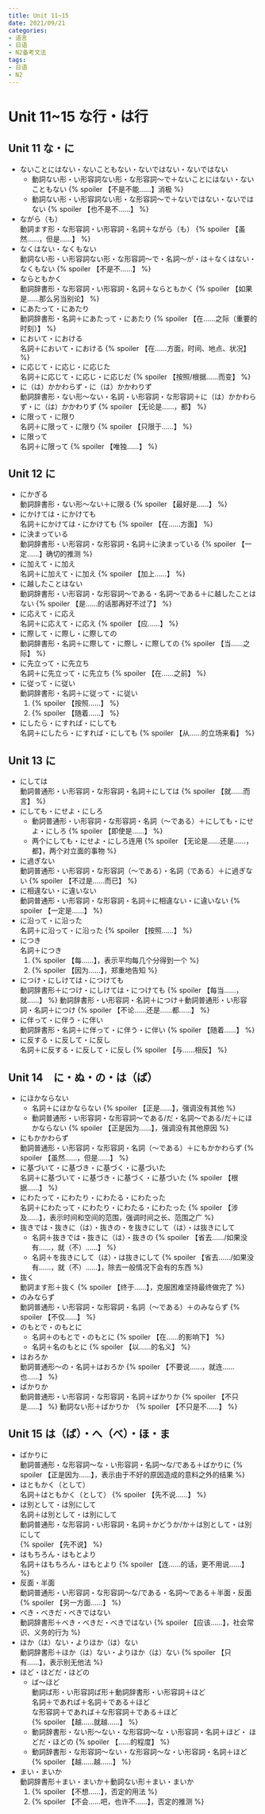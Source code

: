 ```yaml
---
title: Unit 11~15
date: 2021/09/21
categories: 
- 语言
- 日语
- N2备考文法
tags:
- 日语
- N2
---
```

# Unit 11~15 な行・は行
## Unit 11 な・に
- ないことにはない・ないこともない・ないではない・ないではない   
  - 動詞ない形・い形容詞ない形・な形容詞～で＋ないことにはない・ないこともない {% spoiler 【不是不能……】消极 %}
  - 動詞ない形・い形容詞ない形・な形容詞～で＋ないではない・ないではない {% spoiler 【也不是不……】 %}
- ながら（も）  
  動詞ます形・な形容詞・い形容詞・名詞＋ながら（も） {% spoiler 【虽然……，但是……】 %}
- なくはない・なくもない  
  動詞ない形・い形容詞ない形・な形容詞～で・名詞～が・は＋なくはない・なくもない {% spoiler 【不是不……】 %}
- ならともかく  
  動詞辞書形・な形容詞・い形容詞・名詞＋ならともかく {% spoiler 【如果是……那么另当别论】 %}
- にあたって・にあたり  
  動詞辞書形・名詞＋にあたって・にあたり {% spoiler 【在……之际（重要的时刻）】 %}
- において・における  
  名詞＋において・における {% spoiler 【在……方面，时间、地点、状况】 %}
- に応じて・に応じ・に応じた  
  名詞＋に応じて・に応じ・に応じだ {% spoiler 【按照/根据……而变】 %}
- に（は）かかわらず・に（は）かかわりず  
  動詞辞書形・ない形～ない・名詞・い形容詞・な形容詞＋に（は）かかわらず・に（は）かかわりず {% spoiler 【无论是……，都】 %}
- に限って・に限り  
  名詞＋に限って・に限り {% spoiler 【只限于……】 %}
- に限って  
  名詞＋に限って {% spoiler 【唯独……】 %}

## Unit 12 に
- にかぎる  
  動詞辞書形・ない形～ない＋に限る {% spoiler 【最好是……】 %}  
- にかけては・にかけても  
  名詞＋にかけては・にかけても {% spoiler 【在……方面】 %}  
- に決まっている  
  動詞辞書形・い形容詞・な形容詞・名詞＋に決まっている {% spoiler 【一定……】确切的推测 %}  
- に加えて・に加え  
  名詞＋に加えて・に加え {% spoiler 【加上……】 %}  
- に越したことはない  
  動詞辞書形・い形容詞・な形容詞～である・名詞～である＋に越したことはない {% spoiler 【是……的话那再好不过了】 %}  
- に応えて・に応え  
  名詞＋に応えて・に応え {% spoiler 【应……】 %}  
- に際して・に際し・に際しての  
  動詞辞書形・名詞＋に際して・に際し・に際しての {% spoiler 【当……之际】 %}  
- に先立って・に先立ち  
  名詞＋に先立って・に先立ち {% spoiler 【在……之前】 %}  
- に従って・に従い  
  動詞辞書形・名詞＋に従って・に従い 
  1. {% spoiler 【按照……】 %}  
  2. {% spoiler 【随着……】 %}  
- にしたら・にすれば・にしても  
  名詞＋にしたら・にすれば・にしても {% spoiler 【从……的立场来看】 %}  

## Unit 13 に
- にしては  
  動詞普通形・い形容詞・な形容詞・名詞＋にしては {% spoiler 【就……而言】 %}
- にしても・にせよ・にしろ  
  - 動詞普通形・い形容詞・な形容詞・名詞（～である）＋にしても・にせよ・にしろ {% spoiler 【即使是……】 %}
  - 两个にしても・にせよ・にしろ连用 {% spoiler 【无论是……还是……，都】，两个对立面的事物 %}
- に過ぎない  
  動詞普通形・い形容詞・な形容詞（～である）・名詞（である）＋に過ぎない {% spoiler 【不过是……而已】 %}
- に相違ない・に違いない  
  動詞普通形・い形容詞・な形容詞・名詞＋に相違ない・に違いない {% spoiler 【一定是……】 %}
- に沿って・に沿った  
  名詞＋に沿って・に沿った {% spoiler 【按照……】 %}
- につき  
  名詞＋につき 
  1. {% spoiler 【每……】，表示平均每几个分得到一个 %}
  2. {% spoiler 【因为……】，郑重地告知 %}
- につけ・にしけては・につけても  
  動詞辞書形＋につけ・にしけては・につけても {% spoiler 【每当……，就……】 %}
  動詞辞書形・い形容詞・名詞＋につけ＋動詞普通形・い形容詞・名詞＋につけ {% spoiler 【不论……还是……都……】 %}
- に伴って・に伴う・に伴い  
  動詞辞書形・名詞＋に伴って・に伴う・に伴い {% spoiler 【随着……】 %}
- に反する・に反して・に反し  
  名詞＋に反する・に反して・に反し {% spoiler 【与……相反】 %}

## Unit 14　に・ぬ・の・は（ば）
- にほかならない  
  - 名詞＋にほかならない {% spoiler 【正是……】，强调没有其他 %}
  - 動詞普通形・い形容詞・な形容詞～である/だ・名詞～である/だ＋にほかならない {% spoiler 【正是因为……】，强调没有其他原因 %}
- にもかかわらず  
  動詞普通形・い形容詞・な形容詞・名詞（～である）＋にもかかわらず {% spoiler 【虽然……，但是……】 %} 
- に基づいて・に基づき・に基づく・に基づいた  
  名詞＋に基づいて・に基づき・に基づく・に基づいた {% spoiler 【根据……】 %}
- にわたって・にわたり・にわたる・にわたった  
  名詞＋にわたって・にわたり・にわたる・にわたった {% spoiler 【涉及……】，表示时间和空间的范围，强调时间之长、范围之广 %}
- 抜きでは・抜きに（は）・抜きの・を抜きにして（は）・は抜きにして    
  - 名詞＋抜きでは・抜きに（は）・抜きの {% spoiler 【省去……/如果没有……，就（不）……】 %}
  - 名詞＋を抜きにして（は）・は抜きにして {% spoiler 【省去……/如果没有……，就（不）……】，除去一般情况下会有的东西 %}
- 抜く  
  動詞ます形＋抜く {% spoiler 【终于……】，克服困难坚持最终做完了 %}
- のみならず  
  動詞普通形・い形容詞・な形容詞・名詞（～である）＋のみならず {% spoiler 【不仅……】 %}
- のもとで・のもとに  
  - 名詞＋のもとで・のもとに {% spoiler 【在……的影响下】 %}
  - 名詞＋名のもとに {% spoiler 【以……的名义】 %}
- はおろか  
  動詞普通形～の・名詞＋はおろか {% spoiler 【不要说……，就连……也……】 %}  
- ばかりか  
  動詞普通形・い形容詞・な形容詞・名詞＋ばかりか {% spoiler 【不只是……】 %}
  動詞ない形＋ばかりか　{% spoiler 【不只是不……】 %}  

## Unit 15 は（ば）・へ（べ）・ほ・ま
- ばかりに  
  動詞普通形・な形容詞～な・い形容詞・名詞～な/である＋ばかりに {% spoiler 【正是因为……】，表示由于不好的原因造成的意料之外的结果 %} 
- はともかく（として）  
  名詞＋はともかく（として） {% spoiler 【先不说……】 %} 
- は別として・は別にして  
  名詞＋は別として・は別にして  
  動詞普通形・な形容詞・い形容詞・名詞＋かどうか/か＋は別として・は別にして  
  {% spoiler 【先不说】 %}  
- はもちろん・はもとより  
  名詞＋はもちろん・はもとより {% spoiler 【连……的话，更不用说……】 %} 
- 反面・半面  
  動詞普通形・い形容詞・な形容詞～な/である・名詞～である＋半面・反面 {% spoiler 【另一方面……】 %}  
- べき・べきだ・べきではない  
  動詞辞書形＋べき・べきだ・べきではない {% spoiler 【应该……】，社会常识、义务的行为 %} 
- ほか（は）ない・よりほか（は）ない  
  動詞辞書形＋ほか（は）ない・よりほか（は）ない {% spoiler 【只有……】，表示别无他法 %} 
- ほど・ほどだ・ほどの  
  - ば～ほど   
    動詞ば形・い形容詞ば形＋動詞辞書形・い形容詞＋ほど  
    名詞＋であれば＋名詞＋である＋ほど  
    な形容詞＋であれば＋な形容詞＋である＋ほど  
    {% spoiler 【越……就越……】 %}  
  - 動詞辞書形・ない形～ない・な形容詞～な・い形容詞・名詞＋ほど・ ほどだ・ほどの {% spoiler 【……的程度】 %}  
  - 動詞辞書形・な形容詞～ない・な形容詞～な・い形容詞・名詞＋ほど {% spoiler 【越……越……】 %}
- まい・まいか  
  動詞辞書形＋まい・まいか＋動詞ない形＋まい・まいか  
  1. {% spoiler 【不想……】，否定的用法 %}  
  2. {% spoiler 【不会……吧，也许不……】，否定的推测 %}  

